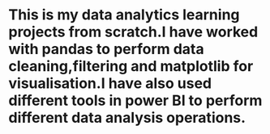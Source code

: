 # This is my data analytics learning projects from scratch.I have worked with pandas to perform data cleaning,filtering and matplotlib for visualisation.I have also used different tools in power BI to perform different data analysis operations.
